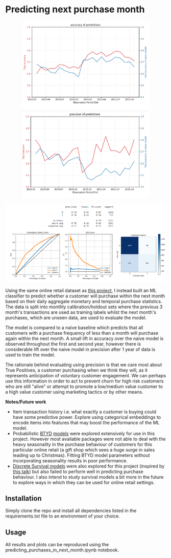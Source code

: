 # Predicting next purchase month

<p align="center">
  <img src="data/figures/accuracy.png" width="400">
  <img src="data/figures/precision.png" width="400">
</p>
<p align="center"><img src="data/figures/single_month.png" width=800></p>

Using the same online retail dataset as [this project](https://github.com/W-Tran/online-retail), I instead built an ML classifier to predict whether a customer will purchase within the next month based on their daily aggregate monetary and temporal purchase statistics. The data is split into monthly calibration/holdout sets where the previous 3 month's transactions are used as training labels whilst the next month's purchases, which are unseen data, are used to evaluate the model.  

The model is compared to a naive baseline which predicts that all customers with a purchase frequency of less than a month will purchase again within the next month. A small lift in accuracy over the naive model is observed throughout the first and second year, however there is considerable lift over the naive model in precision after 1 year of data is used to train the model. 

The rationale behind evaluating using precision is that we care most about True Positives, a customer purchasing when we think they will, as it represents anticipation of voluntary customer engagement. We can perhaps use this information in order to act to prevent churn for high risk customers who are still "alive" or attempt to promote a low/medium value customer to a high value customer using marketing tactics or by other means.


**Notes/Future work**

- Item transaction history i.e. what exactly a customer is buying could have some predictive power. Explore using categorical embeddings to encode items into features that may boost the performance of the ML model.
- Probabilistic [BTYD](https://en.wikipedia.org/wiki/Buy_Till_you_Die) [models](https://lifetimes.readthedocs.io/en/latest/) were explored extensively for use in this project. However most available packages were not able to deal with the heavy seasonality in the purchase behaviour of customers for this particular online retail (a gift shop which sees a huge surge in sales leading up to Christmas). Fitting BTYD model parameters without incorporating seasonality results in poor performance.
- [Discrete Survival models](https://data.princeton.edu/wws509/notes/c7s6) were also explored for this project (inspired by [this talk](https://www.youtube.com/watch?v=uU1u6JQCg5U)) but also failed to perform well in predicting purchase behaviour. I also intend to study survival models a bit more in the future to explore ways in which they can be used for online retail settings.


## Installation

Simply clone the repo and install all dependencies listed in the requirements.txt file to an environment of your choice.

## Usage

All results and plots can be reproduced using the predicting_purchases_in_next_month.ipynb notebook.
